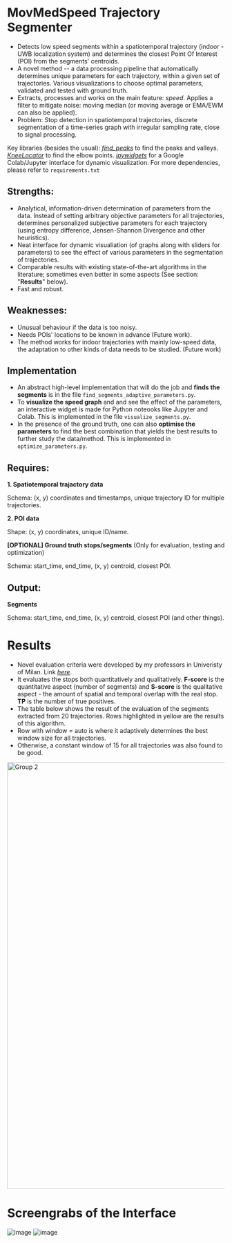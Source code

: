 # MovMedSpeed Trajectory Segmenter
- Detects low speed segments within a spatiotemporal trajectory (indoor - UWB localization system) and determines the closest Point Of Interest (POI) from the segments' centroids.
- A novel method -- a data processing pipeline that automatically determines unique parameters for each trajectory, within a given set of trajectories. Various visualizations to choose optimal parameters, validated and tested with ground truth.
- Extracts, processes and works on the main feature: _speed_. Applies a filter to mitigate noise: moving median (or moving average or EMA/EWM can also be applied).
- Problem: Stop detection in spatiotemporal trajectories, discrete segmentation of a time-series graph with irregular sampling rate, close to signal processing.

Key libraries (besides the usual):
_[find_peaks](https://docs.scipy.org/doc/scipy/reference/generated/scipy.signal.find_peaks.html)_ to find the peaks and valleys.
_[KneeLocator](https://pypi.org/project/kneed/)_ to find the elbow points.
_[ipywidgets](https://ipywidgets.readthedocs.io/en/stable/)_ for a Google Colab/Jupyter interface for dynamic visualization.
For more dependencies, please refer to `requirements.txt`

## Strengths:
- Analytical, information-driven determination of parameters from the data. Instead of setting arbitrary objective parameters for all trajectories, determines personalized subjective parameters for each trajectory (using entropy difference, Jensen-Shannon Divergence and   other heuristics).
- Neat interface for dynamic visualiation (of graphs along with sliders for parameters) to see the effect of various parameters in the segmentation of trajectories.
- Comparable results with existing state-of-the-art algorithms in the literature; sometimes even better in some aspects (See section: "**Results**" below).
- Fast and robust.

## Weaknesses:
- Unusual behaviour if the data is too noisy.
- Needs POIs' locations to be known in advance (Future work).
- The method works for indoor trajectories with mainly low-speed data, the adaptation to other kinds of data needs to be studied. (Future work)

## Implementation

- An abstract high-level implementation that will do the job and **finds the segments** is in the file `find_segments_adaptive_parameters.py`.
- To **visualize the speed graph** and and see the effect of the parameters, an interactive widget is made for Python noteooks like Jupyter and Colab.
  This is implemented in the file `visualize_segments.py`.
- In the presence of the ground truth, one can also **optimise the parameters** to find the best combination that yields
  the best results to further study the data/method. This is implemented in `optimize_parameters.py`.

## Requires:
**1. Spatiotemporal trajactory data**

Schema: (x, y) coordinates and timestamps, unique trajectory ID for multiple trajectories.

**2. POI data**

Shape: (x, y) coordinates, unique ID/name.

**[OPTIONAL] Ground truth stops/segments** (Only for evaluation, testing and optimization)

Schema: start_time, end_time, (x, y) centroid, closest POI.

## Output:
**Segments**

Schema: start_time, end_time, (x, y) centroid, closest POI (and other things).

# Results

- Novel evaluation criteria were developed by my professors in Univeristy of Milan. Link _[here](https://doi.org/10.1109/PerCom53586.2022.9762404)_.
- It evaluates the stops both quantitatively and qualitatively. **F-score** is the quantitative aspect (number of segments) and **S-score** is the qualitative aspect - the amount of spatial and temporal overlap with the real stop. **TP** is the number of true positives.
- The table below shows the result of the evaluation of the segments extracted from 20 trajectories. Rows highlighted in yellow are the results of this algorithm.
- Row with window = auto is where it adaptively determines the best window size for all trajectories.
- Otherwise, a constant window of 15 for all trajectories was also found to be good.
<img width="989" alt="Group 2" src="https://github.com/sumdher/MovMedSpdEval/assets/26754139/53a9ad55-65b3-4512-bdfa-17e8b43c7338">


# Screengrabs of the Interface

![image](https://github.com/sumdher/MovMedSpdEval/assets/26754139/7d983d04-8dbb-4e41-beef-9d9109d19f02)
![image](https://github.com/sumdher/MovMedSpdEval/assets/26754139/802dacfd-72ad-43a9-a9b3-fea0da9b9105)



